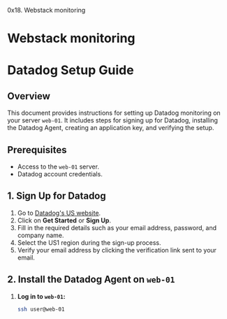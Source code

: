 0x18. Webstack monitoring

# Webstack monitoring

# Datadog Setup Guide

## Overview

This document provides instructions for setting up Datadog monitoring on your server `web-01`. It includes steps for signing up for Datadog, installing the Datadog Agent, creating an application key, and verifying the setup.

## Prerequisites

- Access to the `web-01` server.
- Datadog account credentials.

## 1. Sign Up for Datadog

1. Go to [Datadog's US website](https://app.datadoghq.com).
2. Click on **Get Started** or **Sign Up**.
3. Fill in the required details such as your email address, password, and company name.
4. Select the US1 region during the sign-up process.
5. Verify your email address by clicking the verification link sent to your email.

## 2. Install the Datadog Agent on `web-01`

1. **Log in to `web-01`:**
   ```bash
   ssh user@web-01
